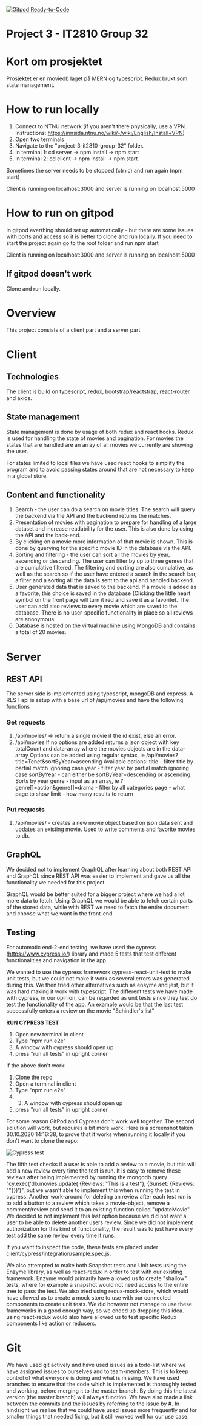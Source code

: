 [![Gitpod Ready-to-Code](https://img.shields.io/badge/Gitpod-Ready--to--Code-blue?logo=gitpod)](https://gitpod.idi.ntnu.no/#https://gitlab.stud.idi.ntnu.no/it2810-h20/team-32/project-3-it2810-group-32)

# Project 3 - IT2810 Group 32

# Kort om prosjektet
Prosjektet er en moviedb laget på MERN og typescript. Redux brukt som state management.

# How to run locally

1. Connect to NTNU network (if you aren't there physically, use a VPN. Instructions: https://innsida.ntnu.no/wiki/-/wiki/English/Install+VPN)
2. Open two terminals
3. Navigate to the "project-3-it2810-group-32" folder.
3.  In terminal 1:
   cd server -> npm install -> npm start
5. In terminal 2:
   cd client -> npm install -> npm start

Sometimes the server needs to be stopped (ctr+c) and run again (npm start)

Client is running on localhost:3000 and server is running on localhost:5000

# How to run on gitpod

In gitpod everthing should set up automatically - but there are some issues with ports and access so it is better to clone and run locally. 
If you need to start the project again go to the root folder and run npm start

Client is running on localhost:3000 and server is running on localhost:5000

## If gitpod doesn't work

Clone and run locally.

# Overview

This project consists of a client part and a server part

# Client

## Technologies

The client is build on typescript, redux, bootstrap/reactstrap, react-router and axios.

## State management

State management is done by usage of both redux and react hooks.
Redux is used for handling the state of movies and pagination. For movies the states that are handled are an array
of all movies we currently are showing the user.

For states limited to local files we have used react hooks to simplify the program and to avoid
passing states around that are not necessary to keep in a global store.

## Content and functionality

1. Search - the user can do a search on movie titles. The search will query the backend via the API and the backend
   returns the matches.
2. Presentation of movies with pagination to prepare for handling of a large dataset and increase readability for the user.
   This is also done by using the API and the back-end.
3. By clicking on a movie more information of that movie is shown. This is done by querying for the specific movie ID in the database via the API.
4. Sorting and filtering - the user can sort all the movies by year, ascending or descending. The user can filter by up to three genres that are cumulative filtered. The filtering and sorting are also
   cumulative, as well as the search so if the user have entered a search in the search bar, a filter and a sorting all the data is sent to the api and handled backend.
5. User generated data that is saved to the backend. If a movie is added as a favorite, this choice is saved in the
   database (Clicking the little heart symbol on the front page will turn it red and save it as a favorite).
   The user can add also reviews to every movie which are saved to the database. There is no user-specific functionality
   in place so all reviews are anonymous.
6. Database is hosted on the virtual machine using MongoDB and contains a total of 20 movies.

# Server

## REST API

The server side is implemented using typescript, mongoDB and express.
A REST api is setup with a base url of /api/movies and have the following
functions

### Get requests

1. /api/movies/<id> => return a single movie if the id exist, else an error.
2. /api/movies
   If no options are added returns a json object with key totalCount and data-array
   where the movies objects are in the data-array
   Options can be added using regular syntax, ie /api/movies?title=Tenet&sortByYear=ascending
   Available options:
   title - filter title by partial match ignoring case
   year - filter year by partial match ignoring case
   sortByYear - can either be sortByYear=descending or ascending. Sorts by year
   genre - input as an array, ie ?genre[]=action&genre[]=drama - filter by all categories
   page - what page to show
   limit - how many results to return

### Put requests

1. /api/movies/<id> - creates a new movie object based on json data sent and
   updates an existing movie. Used to write comments and favorite movies to db.

## GraphQL

We decided not to implement GraphQL after learning about both REST API and GraphQL
since REST API was easier to implement and gave us all the functionality we needed
for this project.

GraphQL would be better suited for a bigger project where we had a lot more data to fetch.
Using GraphQL we would be able to fetch certain parts of the stored data, while with
REST we need to fetch the entire document and choose what we want in the front-end.

## Testing

For automatic end-2-end testing, we have used the cypress (https://www.cypress.io/) library
and made 5 tests that test different functionalities and navigation in the app.

We wanted to use the cypress framework cypress-react-unit-test to make unit tests, but we could not make it work as several errors was generated during this.
We then tried other alternatives such as ensyme and jest, but it was hard making it work with typescript. The different tests we have made with cypress,
in our opinion, can be regarded as unit tests since they test do test the functionality of the app. An example would be that the last test successfully enters a review on the movie "Schindler's list"


**RUN CYPRESS TEST**

1. Open new terminal in client
2. Type  "npm run e2e"
3. A window with cypress should open up
4. press "run all tests" in upright corner

If the above don't work:

1. Clone the repo
2. Open a terminal in client
3. Type "npm run e2e"
4. 3. A window with cypress should open up
5. press "run all tests" in upright corner

For some reason GitPod and Cypress don't work well together. The second solution will work, but requires a bit more work.
Here is a screenshot taken 30.10.2020 14:16:38, to prove that it works when running it locally if you don't want to clone the repo:

![Cypress test](Images/Cypress-test.png)

The fifth test checks if a user is able to add a review to a movie, but this will add a new review every time the test is run.
It is easy to remove these reviews after being implemented by running the mongodb query "cy.exec('db.movies.update( {Reviews: "This is a test"}, {\$unset: {Reviews: ""}})')",
but we wasn't able to implement this when running the test in cypress. Another work-around for deleting an review after each test run is to add a button to a review
which takes a movie-object, remove a comment/review and send it to an existing function called "updateMovie". We decided to not implement this last option
because we did not want a user to be able to delete another users review. Since we did not implement authorization for this kind of functionality, the result was
to just have every test add the same review every time it runs.

If you want to inspect the code, these tests are placed under client/cypress/integration/sample.spec.js.

We also attempted to make both Snapshot tests and Unit tests using the Enzyme library, as well as react-redux in order to test with our existing framework. 
Enzyme would primarily have allowed us to create "shallow" tests, where for example a snapshot would not need access to the entire tree to pass the test.
We also tried using redux-mock-store, which would have allowed us to create a mock store to use with our connected components to create unit tests. 
We did however not manage to use these frameworks in a good enough way, so we ended up dropping this idea. using react-redux would also have allowed us
to test specific Redux components like action or reducers.

# Git

We have used git actively and have used issues as a todo-list where we have assigned issues to ourselves
and to team-members. This is to keep control of what everyone is doing and what is missing. We have used branches to ensure that the code which is implemented
is thoroughly tested and working, before merging it to the master branch. By doing this the latest version (the master branch) will always function.
We have also made a link between the commits and the issues by referring to the issue by #<number>. In hindsight we realise that we could have used issues more frequently
and for smaller things that needed fixing, but it still worked well for our use case.
